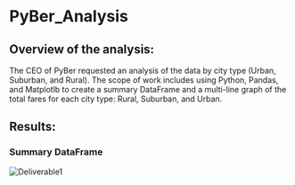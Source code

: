 # PyBer_Analysis

## Overview of the analysis:
The CEO of PyBer requested an analysis of the data by city type (Urban, Suburban, and Rural). The scope of work includes using Python, Pandas, and Matplotlb to create a summary DataFrame and a multi-line graph of the total fares for each city type: Rural, Suburban, and Urban.

## Results:

### Summary DataFrame
![Deliverable1](Deliverable1.png)
